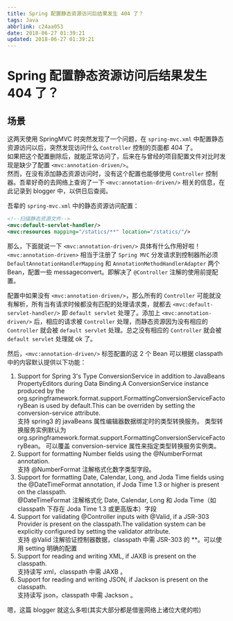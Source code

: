 ```yaml
---
title: Spring 配置静态资源访问后结果发生 404 了？
tags: Java
abbrlink: c24aa053
date: 2018-06-27 01:39:21
updated: 2018-06-27 01:39:21
---
```


# Spring 配置静态资源访问后结果发生 404 了？

## 场景

这两天使用 SpringMVC 时突然发现了一个问题，在 `spring-mvc.xml` 中配置静态资源访问以后，突然发现访问什么 `Controller` 控制的页面都 404 了。  
如果把这个配置删除后，就能正常访问了，后来在与曾经的项目配置文件对比时发现是缺少了配置 `<mvc:annotation-driven/>`。  
然而，在没有添加静态资源访问时，没有这个配置也能够使用 `Controller` 控制器。吾辈好奇的去网络上查询了一下 `<mvc:annotation-driven/>` 相关的信息，在此记录到 blogger 中，以供日后查阅。

吾辈的 `spring-mvc.xml` 中的静态资源访问配置：

```xml
<!--扫描静态资源文件-->
<mvc:default-servlet-handler/>
<mvc:resources mapping="/statics/**" location="/statics/"/>
```

那么，下面就说一下 `<mvc:annotation-driven/>` 具体有什么作用好啦！
`<mvc:annotation-driven>` 相当于注册了 `Spring MVC` 分发请求到控制器所必须 `DefaultAnnotationHandlerMapping` 和 `AnnotationMethodHandlerAdapter` 两个 Bean，配置一些 messageconvert。即解决了 `@Controller` 注解的使用前提配置。

配置中如果没有 `<mvc:annotation-driven/>`，那么所有的 `Controller` 可能就没有解析，所有当有请求时候都没有匹配的处理请求类，就都去 `<mvc:default-servlet-handler/>` 即 `default servlet` 处理了。添加上 `<mvc:annotation-driven/>` 后，相应的请求被 `Controller` 处理，而静态资源因为没有相应的 `Controller` 就会被 `default servlet` 处理。总之没有相应的 `Controller` 就会被 `default servlet` 处理就 ok 了。

然后，`<mvc:annotation-driven/>` 标签配置的这 2 个 Bean 可以根据 classpath 中的内容默认提供以下功能：

1. Support for Spring 3's Type ConversionService in addition to JavaBeans PropertyEditors during Data Binding.A ConversionService instance produced by the org.springframework.format.support.FormattingConversionServiceFactoryBean is used by default.This can be overriden by setting the conversion-service attribute.  
   支持 spring3 的 javaBeans 属性编辑器数据绑定时的类型转换服务。
   类型转换服务实例默认为 org.springframework.format.support.FormattingConversionServiceFactoryBean。
   可以覆盖 conversion-service 属性来指定类型转换服务实例类。
2. Support for formatting Number fields using the @NumberFormat annotation.  
   支持 @NumberFormat 注解格式化数字类型字段。
3. Support for formatting Date, Calendar, Long, and Joda Time fields using the @DateTimeFormat annotation, if Joda Time 1.3 or higher is present on the classpath.  
   @DateTimeFormat 注解格式化 Date, Calendar, Long 和 Joda Time（如 classpath 下存在 Joda Time 1.3 或更高版本）字段
4. Support for validating @Controller inputs with @Valid, if a JSR-303 Provider is present on the classpath.The validation system can be explicitly configured by setting the validator attribute.  
   支持 @Valid 注解验证控制器数据，classpath 中需 JSR-303 的 \*\*。可以使用 setting 明确的配置
5. Support for reading and writing XML, if JAXB is present on the classpath.  
   支持读写 xml，classpath 中需 JAXB 。
6. Support for reading and writing JSON, if Jackson is present on the classpath.  
   支持读写 json，classpath 中需 Jackson 。

嗯，这篇 blogger 就这么多啦(其实大部分都是借鉴网络上诸位大佬的啦)
